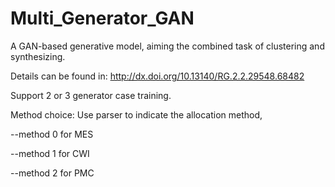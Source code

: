 # Multi_Generator_GAN
A GAN-based generative model, aiming the combined task of clustering and synthesizing.

Details can be found in:
http://dx.doi.org/10.13140/RG.2.2.29548.68482

Support 2 or 3 generator case training.

Method choice:
Use parser to indicate the allocation method,

--method 0 for MES

--method 1 for CWI

--method 2 for PMC
